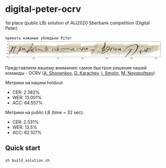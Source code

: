 # digital-peter-ocrv
1st place (public LB) solution of AIJ2020 Sberbank competition (Digital Peter)

`приветъ кожаные ублюдъки Piter`
![](./pics/kozhanye.jpg)

Представляем вашему вниманию самое быстрое решение нашей команды - OCRV ([A. Shonenkov](https://www.kaggle.com/shonenkov), [D. Karachev](https://github.com/thedenk/), [I. Smolin](https://github.com/lolpa1n/), [M. Novopoltsev](https://github.com/maximazzik))

Метрики на нашем holdout:
* CER: 2.382%
* WER: 13.001%
* ACC: 64.557%


Метрики на public LB (time = 32 sec):
* CER: 2.531%
* WER: 13.5%
* ACC: 62.107%

## Quick start

`sh build_solution.sh`
